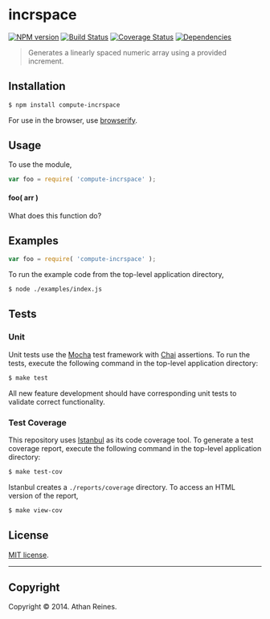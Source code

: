 incrspace
===
[![NPM version][npm-image]][npm-url] [![Build Status][travis-image]][travis-url] [![Coverage Status][coveralls-image]][coveralls-url] [![Dependencies][dependencies-image]][dependencies-url]

> Generates a linearly spaced numeric array using a provided increment.


## Installation

``` bash
$ npm install compute-incrspace
```

For use in the browser, use [browserify](https://github.com/substack/node-browserify).


## Usage

To use the module,

``` javascript
var foo = require( 'compute-incrspace' );
```

#### foo( arr )

What does this function do?


## Examples

``` javascript
var foo = require( 'compute-incrspace' );
```

To run the example code from the top-level application directory,

``` bash
$ node ./examples/index.js
```


## Tests

### Unit

Unit tests use the [Mocha](http://visionmedia.github.io/mocha) test framework with [Chai](http://chaijs.com) assertions. To run the tests, execute the following command in the top-level application directory:

``` bash
$ make test
```

All new feature development should have corresponding unit tests to validate correct functionality.


### Test Coverage

This repository uses [Istanbul](https://github.com/gotwarlost/istanbul) as its code coverage tool. To generate a test coverage report, execute the following command in the top-level application directory:

``` bash
$ make test-cov
```

Istanbul creates a `./reports/coverage` directory. To access an HTML version of the report,

``` bash
$ make view-cov
```


## License

[MIT license](http://opensource.org/licenses/MIT). 


---
## Copyright

Copyright &copy; 2014. Athan Reines.


[npm-image]: http://img.shields.io/npm/v/compute-incrspace.svg
[npm-url]: https://npmjs.org/package/compute-incrspace

[travis-image]: http://img.shields.io/travis/compute-io/incrspace/master.svg
[travis-url]: https://travis-ci.org/compute-io/incrspace

[coveralls-image]: https://img.shields.io/coveralls/compute-io/incrspace/master.svg
[coveralls-url]: https://coveralls.io/r/compute-io/incrspace?branch=master

[dependencies-image]: http://img.shields.io/david/compute-io/incrspace.svg
[dependencies-url]: https://david-dm.org/compute-io/incrspace

[dev-dependencies-image]: http://img.shields.io/david/dev/compute-io/incrspace.svg
[dev-dependencies-url]: https://david-dm.org/dev/compute-io/incrspace

[github-issues-image]: http://img.shields.io/github/issues/compute-io/incrspace.svg
[github-issues-url]: https://github.com/compute-io/incrspace/issues
